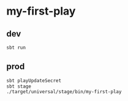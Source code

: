 # my-first-play

## dev

```sh
sbt run
```

## prod

```sh
sbt playUpdateSecret
sbt stage
./target/universal/stage/bin/my-first-play
```
